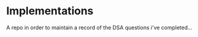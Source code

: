 # Implementations
<p>A repo in order to maintain a record of the DSA questions i've completed...</p>
